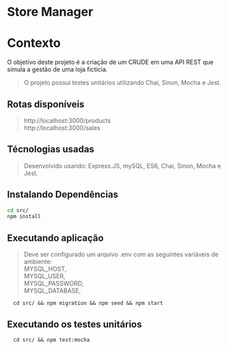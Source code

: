 # Store Manager

# Contexto
O objetivo deste projeto é a criação de um CRUDE em uma API REST que simula a gestão de uma loja fictícia.
>O projeto possui testes unitários utilizando Chai, Sinon, Mocha e Jest.

## Rotas disponíveis

> http://localhost:3000/products  
> http://localhost:3000/sales

## Técnologias usadas

> Desenvolvido usando: Express.JS, mySQL, ES6, Chai, Sinon, Mocha e Jest.

## Instalando Dependências

```bash
cd src/
npm install
``` 
## Executando aplicação

> Deve ser configurado um arquivo .env com as seguintes variáveis de ambiente:  
MYSQL_HOST,  
MYSQL_USER,  
MYSQL_PASSWORD,  
MYSQL_DATABASE,

  ```
    cd src/ && npm migration && npm seed && npm start
  ```

## Executando os testes unitários

  ```
    cd src/ && npm test:mocha
  ```
